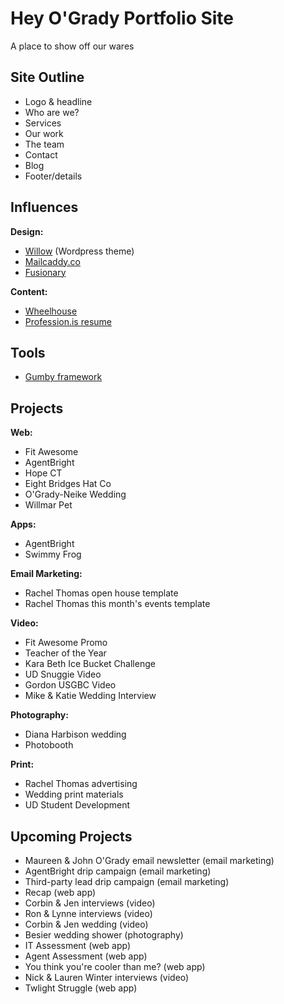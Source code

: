 Hey O'Grady Portfolio Site
==========================
A place to show off our wares

Site Outline
------------

* Logo & headline
* Who are we?
* Services
* Our work
* The team
* Contact
* Blog
* Footer/details

Influences
----------

**Design:**
* [Willow](http://themeforest.net/item/willow-a-one-page-multipurpose-theme/full_screen_preview/7718163) (Wordpress theme)
* [Mailcaddy.co](https://mailcaddy.co/)
* [Fusionary](http://fusionary.com/)

**Content:**
* [Wheelhouse](http://inwheelhouse.com/)
* [Profession.is resume](http://wentin.github.io/profession.is/#/edit/anonymous:-JlRMc7O7JffXpcZixoS)

Tools
-----

* [Gumby framework](http://gumbyframework.com/)

Projects
--------

**Web:**
* Fit Awesome
* AgentBright
* Hope CT
* Eight Bridges Hat Co
* O'Grady-Neike Wedding
* Willmar Pet

**Apps:**
* AgentBright
* Swimmy Frog

**Email Marketing:**
* Rachel Thomas open house template
* Rachel Thomas this month's events template

**Video:**
* Fit Awesome Promo
* Teacher of the Year
* Kara Beth Ice Bucket Challenge
* UD Snuggie Video
* Gordon USGBC Video
* Mike & Katie Wedding Interview

**Photography:**
* Diana Harbison wedding
* Photobooth

**Print:**
* Rachel Thomas advertising
* Wedding print materials
* UD Student Development

Upcoming Projects
-----------------

* Maureen & John O'Grady email newsletter (email marketing)
* AgentBright drip campaign (email marketing)
* Third-party lead drip campaign (email marketing)
* Recap (web app)
* Corbin & Jen interviews (video)
* Ron & Lynne interviews (video)
* Corbin & Jen wedding (video)
* Besier wedding shower (photography)
* IT Assessment (web app)
* Agent Assessment (web app)
* You think you're cooler than me? (web app)
* Nick & Lauren Winter interviews (video)
* Twlight Struggle (web app)
